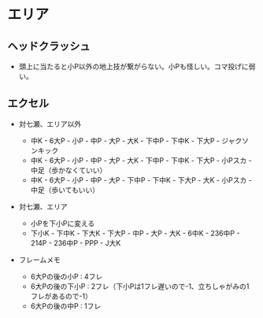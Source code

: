 # エリア

## ヘッドクラッシュ

* 頭上に当たると小P以外の地上技が繋がらない。小Pも怪しい。コマ投げに弱い。


## エクセル

* 対七瀬、エリア以外
  * 中K - 6大P - 小P - 中P - 大P - 大K - 下中P - 下中K - 下大P - ジャクソンキック
  * 中K - 6大P - 小P - 中P - 大P - 大K - 下中P - 下中K - 下大P - 小Pスカ - 中足（歩かなくていい）
  * 中K - 6大P - 小P - 中P - 大P - 下中P - 下中K - 下大P - 大K - 小Pスカ - 中足（歩いてもいい）

* 対七瀬、エリア
  * 小Pを下小Pに変える
  * 下小K - 下中K - 下大K - 下大P - 中P - 大P - 大K - 6中K - 236中P - 214P - 236中P - PPP - J大K

* フレームメモ
  * 6大Pの後の小P : 4フレ
  * 6大Pの後の下小P : 2フレ（下小Pは1フレ遅いので-1、立ちしゃがみの1フレがあるので-1）
  * 6大Pの後の中P : 1フレ
